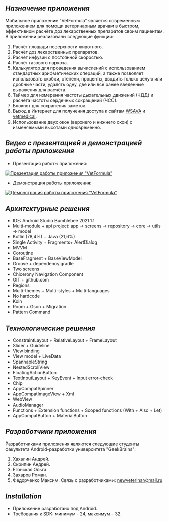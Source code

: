 _Назначение приложения_
-----------------------
Мобильное приложение "VetFormula" является современным приложением для помощи ветеринарным врачам в быстром, эффективном расчёте доз лекарственных препаратов своим пациентам.
В приложении реализованы следующие функции:
1. Расчёт площади поверхности животного.
2. Расчёт доз лекарственных препаратов.
3. Расчёт инфузии с постоянной скоростью.
4. Расчёт газового наркоза.
5. Калькулятор для проведения вычислений с использованием стандартных арифметических операций, а также позволяет использовать скобки, степени, проценты, вводить только целую или дробные части, удалять одну, две или все ранее введённые выражения для расчёта.
6. Таймер для измерения частоты дыхательных движений (ЧДД) и расчёта частоты сердечных сокращений (ЧСС).
7. Блокнот для сохранения заметок.
8. Выход в Интернет для получения доступа к сайтам [WSAVA](https://vetmedical.ru/) и [vetmedical](https://wsava.org/).
9. Использование двух окон (верхнего и нижнего окон) с изменяемыми высотами одновременно.

_Видео с презентацией и демонстрацией работы приложения_
-------------------------------------------------------
- Презентация работы приложения:

[![Презентация работы приложения "VetFormula"](https://sun9-77.userapi.com/s/v1/if2/7ncz3G8mruH81fl1aJNbOkb2zLUPvkrL9JlftFbN9u9ks6M7YR9VsTxZV8EF1STCBQOZDZTpnxj1Dm3mQrod6yFV.jpg?size=1723x962&quality=95&type=album)](https://youtu.be/dTtAuG94mek)

- Демонстрация работы приложения: 

[![Демонстрация работы приложения "VetFormula"](https://sun9-66.userapi.com/s/v1/if2/Y3EVkDmO-jlR0IsQS29opYEPO_q4fXU0ppkb5XT55mL_QvUIwCi7shV-L2TkUjNibMJCXL4dHtIV8YNS7OHDHNdQ.jpg?size=500x500&quality=95&type=album)](https://youtu.be/8H9K7Yz7MBA)

_Архитектурные решения_
-----------------------
- IDE: Android Studio Bumblebee 2021.1.1
- Multi-module + api project: app → screens → repository → core → utils → model
- Kotlin (78,4%) + Java (21,6%)
- Single Activity + Fragments+ AlertDialog
- MVVM
- Coroutine
- BaseFragment + BaseViewModel
- Groove + dependency.gradle
- Two screens
- Chicerony Navigation Component
- GIT + github.com
- Regions
- Multi-themes + Multi-styles + Multi-languages
- No hardcode
- Koin
- Room + Gson + Migration
- Pattern Command

_Технологические решения_
-----------------------
- ConstraintLayout + RelativeLayout + FrameLayout
- Slider + Guideline
- View binding
- View model + LiveData
- SpannableString
- NestedScrollView
- FloatingActionButton
- TextInputLayout + KeyEvent + Input error-check
- Chip
- AppCompatSpinner
- AppCompatImageView + Xml
- WebView
- AudioManager
- Functions + Extension functions + Scoped functions (With + Also + Let)
- AppCompatButton + MaterialButton

_Разработчики приложения_
-------------------------
Разработчиками приложения являются следующие студенты факультета Android-разработки университета "GeekBrains":
1. Хахалин Андрей.
2. Скрипин Андрей.
3. Егонская Ольга.
4. Захаров Роман.
5. Федорченко Максим.
Связь с разработчиками: newveterinar@mail.ru

_Installation_
------------
- Приложение разработано под Android.
- Требования к SDK: минимум - 24, максимум - 32.
